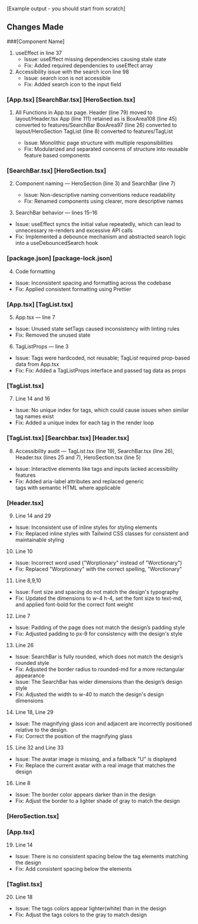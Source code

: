 [Example output - you should start from scratch]

## Changes Made

###[Component Name]

1. useEffect in line 37
   - Issue: useEffect missing dependencies causing stale state
   - Fix: Added required dependencies to useEffect array
2. Accessibility issue with the search icon line 98
   - Issue: search icon is not accessible
   - Fix: Added search icon to the input field

### [App.tsx] [SearchBar.tsx] [HeroSection.tsx]

1. All Functions in App.tsx page.
   Header (line 79) moved to layout/Header.tsx
   App (line 111) retained as is
   BoxArea108 (line 45) converted to features/SearchBar
   BoxArea97 (line 26) converted to layout/HeroSection
   TagList (line 8) converted to features/TagList

   - Issue: Monolithic page structure with multiple responsibilities
   - Fix: Modularized and separated concerns of structure into reusable feature based components

### [SearchBar.tsx]  [HeroSection.tsx]

2. Component naming — HeroSection (line 3) and SearchBar (line 7)
   - Issue: Non-descriptive naming conventions reduce readability
   - Fix: Renamed components using clearer, more descriptive names

3. SearchBar behavior — lines 15–16
- Issue: useEffect syncs the initial value repeatedly, which can lead to unnecessary re-renders and     excessive API calls
- Fix: Implemented a debounce mechanism and abstracted search logic into a useDebouncedSearch hook

### [package.json] [package-lock.json] 

4. Code formatting
- Issue: Inconsistent spacing and formatting across the codebase
- Fix: Applied consistent formatting using Prettier

### [App.tsx] [TagList.tsx]
5. App.tsx — line 7
- Issue: Unused state setTags caused inconsistency with linting rules
- Fix: Removed the unused state

6. TagListProps — line 3
- Issue: Tags were hardcoded, not reusable; TagList required prop-based data from App.tsx
- Fix: Fix: Added a TagListProps interface and passed tag data as props 

### [TagList.tsx]
7. Line 14 and 16
- Issue: No unique index for tags, which could cause issues when similar tag names exist
- Fix: Added a unique index for each tag in the render loop

### [TagList.tsx] [Searchbar.tsx] [Header.tsx]
8. Accessibility audit — TagList.tsx (line 19), SearchBar.tsx (line 26), Header.tsx (lines 25 and 7),   HeroSection.tsx (line 5)
- Issue: Interactive elements like tags and inputs lacked accessibility features
- Fix: Added aria-label attributes and replaced generic <div> tags with semantic HTML where applicable

### [Header.tsx]
9. Line 14 and 29
- Issue: Inconsistent use of inline styles for styling elements
- Fix: Replaced inline styles with Tailwind CSS classes for consistent and maintainable styling

10. Line 10
- Issue: Incorrect word used ("Worptionary" instead of "Worctionary")
- Fix: Replaced "Worptionary" with the correct spelling, "Worctionary"

11. Line 8,9,10
- Issue: Font size and spacing do not match the design's typography
- Fix: Updated the dimensions to w-4 h-4, set the font size to text-md, and applied font-bold for the correct font weight

12. Line 7
- Issue: Padding of the page does not match the design’s padding style
- Fix: Adjusted padding to px-9 for consistency with the design's style

13. Line 26
- Issue: SearchBar is fully rounded, which does not match the design’s rounded style
- Fix: Adjusted the border radius to rounded-md for a more rectangular appearance
- Issue: The SearchBar has wider dimensions than the design’s design style
- Fix: Adjusted the width to w-40 to match the design's design dimensions

14. Line 18, Line 29
- Issue: The magnifying glass icon and adjacent are incorrectly positioned relative to the design.
- Fix: Correct the position of the magnifying glass

15. Line 32 and Line 33
- Issue: The avatar image is missing, and a fallback "U" is displayed
- Fix: Replace the current avatar with a real image that matches the design

16. Line 8
- Issue: The border color appears darker than in the design
- Fix: Adjust the border to a lighter shade of gray to match the design

### [HeroSection.tsx]

### [App.tsx] 
19. Line 14
- Issue: There is no consistent spacing below the tag elements matching the design
- Fix: Add consistent spacing below the elements

### [Taglist.tsx]
20. Line 18
- Issue: The tags colors appear lighter(white) than in the design
- Fix: Adjust the tags colors to the gray to match design